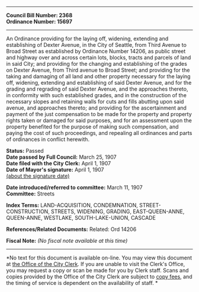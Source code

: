 * * * * *  
  
**Council Bill Number: [](#h0)[](#h2)2368**   
**Ordinance Number: 15697**  
  
* * * * *  
  
An Ordinance providing for the laying off, widening, extending and establishing of Dexter Avenue, in the City of Seattle, from Third Avenue to Broad Street as established by Ordinance Number 14206, as public street and highway over and across certain lots, blocks, tracts and parcels of land in said City; and providing for the changing and establishing of the grades on Dexter Avenue, from Third avenue to Broad Street; and providing for the taking and damaging of all land and other property necessary for the laying off, widening, extending and establishing of said Dexter Avenue, and for the grading and regrading of said Dexter Avenue, and the approaches thereto, in conformity with such established grades, and in the construction of the necessary slopes and retaining walls for cuts and fills abutting upon said avenue, and approaches thereto; and providing for the ascertainment and payment of the just compensation to be made for the property and property rights taken or damaged for said purposes, and for an assessment upon the property benefited for the purpose of making such compensation, and paying the cost of such proceedings, and repealing all ordinances and parts of ordinances in conflict herewith.  
  
**Status:** Passed   
**Date passed by Full Council:** March 25, 1907   
**Date filed with the City Clerk:** April 1, 1907   
**Date of Mayor's signature:** April 1, 1907   
[(about the signature date)](/~public/approvaldate.htm)   
  
  
**Date introduced/referred to committee:** March 11, 1907   
**Committee:** Streets   
  
**Index Terms:** LAND-ACQUISITION, CONDEMNATION, STREET-CONSTRUCTION, STREETS, WIDENING, GRADING, EAST-QUEEN-ANNE, QUEEN-ANNE, WESTLAKE, SOUTH-LAKE-UNION, CASCADE  
  
**References/Related Documents:** Related: Ord 14206  
  
**Fiscal Note:** *(No fiscal note available at this time)*  
  
* * * * *  
  
*No text for this document is available on-line. You may view this document at [the Office of the City Clerk](http://www.seattle.gov/leg/clerk/contactUs.htm). If you are unable to visit the Clerk's Office, you may request a copy or scan be made for you by Clerk staff. Scans and copies provided by the Office of the City Clerk are subject to [copy fees](http://clerk.seattle.gov/~public/clerkfees.htm), and the timing of service is dependent on the availability of staff. *  
  
  
